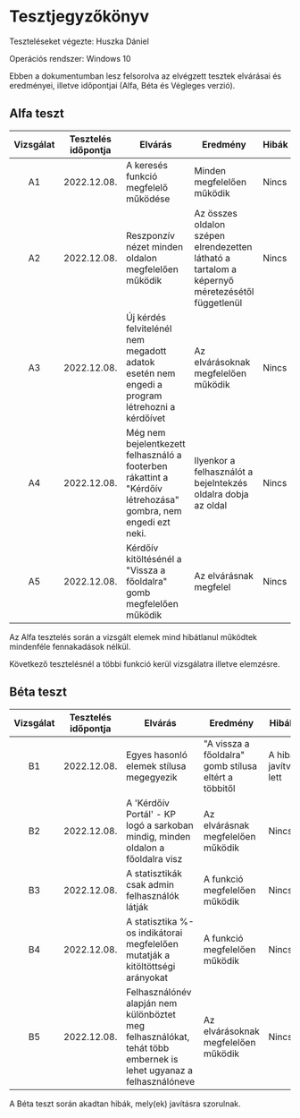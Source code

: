 # Tesztjegyzőkönyv

Teszteléseket végezte: Huszka Dániel

Operációs rendszer: Windows 10

Ebben a dokumentumban lesz felsorolva az elvégzett tesztek elvárásai és eredményei, illetve időpontjai (Alfa, Béta és Végleges verzió).

## Alfa teszt

| Vizsgálat | Tesztelés időpontja | Elvárás | Eredmény | Hibák |
| :---: | --- | --- | --- | --- |
| A1 | 2022.12.08. | A keresés funkció megfelelő működése | Minden megfelelően működik | Nincs |
| A2 | 2022.12.08. | Reszponzív nézet minden oldalon megfelelően működik | Az összes oldalon szépen elrendezetten látható a tartalom a képernyő méretezésétől függetlenül | Nincs |
| A3 | 2022.12.08. | Új kérdés felvitelénél nem megadott adatok esetén nem engedi a program létrehozni a kérdőívet | Az elvárásoknak megfelelően működik | Nincs |
| A4 | 2022.12.08. | Még nem bejelentkezett felhasználó a footerben rákattint a "Kérdőív létrehozása" gombra, nem engedi ezt neki. | Ilyenkor a felhasználót a bejelntekzés oldalra dobja az oldal | Nincs |
| A5 | 2022.12.08. | Kérdőív kitöltésénél a "Vissza a főoldalra" gomb megfelelően működik | Az elvárásnak megfelel | Nincs |

Az Alfa tesztelés során a vizsgált elemek mind hibátlanul működtek mindenféle fennakadások nélkül.


Következő tesztelésnél a többi funkció kerül vizsgálatra illetve elemzésre.
## Béta teszt

| Vizsgálat | Tesztelés időpontja | Elvárás | Eredmény | Hibák |
| :---: | --- | --- | --- | --- |
| B1 | 2022.12.08. | Egyes hasonló elemek stílusa megegyezik | "A vissza a főoldalra" gomb stílusa eltért a többitől | A hiba javítva lett |
| B2 | 2022.12.08. | A 'Kérdőív Portál' - KP logó a sarkoban mindig, minden oldalon a főoldalra visz | Az elvárásnak megfelelően működik | Nincs |
| B3 | 2022.12.08. | A statisztikák csak admin felhasználók látják | A funkció megfelelően működik | Nincs |
| B4 | 2022.12.08. | A statisztika %-os indikátorai megfelelően mutatják a kitöltöttségi arányokat | A funkció megfelelően működik | Nincs |
| B5 | 2022.12.08. | Felhasználónév alapján nem különböztet meg felhasználókat, tehát több embernek is lehet ugyanaz a felhasználóneve | Az elvárásoknak megfelelően működik | Nincs |

A Béta teszt során akadtan hibák, mely(ek) javításra szorulnak.
